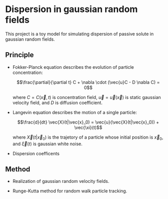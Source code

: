 # Dispersion in gaussian random fields

This project is a toy model for simulating dispersion of passive solute in gaussian random fields. 

## Principle

- Fokker-Planck equation describes the evolution of particle concentration:
  
  $$\frac{\partial}{\partial t} C + \nabla \cdot (\vec{u}C - D \nabla C) = 0$$

  where $C = C(\vec{x}, t)$ is concentration field, $\vec{u} = \vec{u}(\vec{x})$ is static gaussian velocity field, and $D$ is diffusion coefficient.
  
- Langevin equation describes the motion of a single particle:

  $$\frac{d}{dt} \vec{X}(t|\vec{x}_0) = \vec{u}(\vec{X}(t|\vec{x}_0)) + \vec{\xi}(t)$$

  where $\vec{X}(t|\vec{x}_0)$ is the trajetory of a particle whose initial position is $\vec{x}_0$, and $\vec{\xi}(t)$ is gaussian white noise.

- Dispersion coefficents

## Method

- Realization of gaussian random velocity fields.
  
- Runge-Kutta method for random walk particle tracking. 
